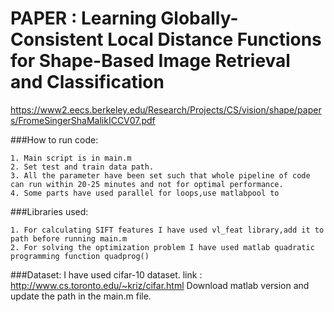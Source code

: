 PAPER : Learning Globally-Consistent Local Distance Functions for Shape-Based Image Retrieval and Classification
================================================================================================================
https://www2.eecs.berkeley.edu/Research/Projects/CS/vision/shape/papers/FromeSingerShaMalikICCV07.pdf

###How to run code:

	1. Main script is in main.m
	2. Set test and train data path.
	3. All the parameter have been set such that whole pipeline of code can run within 20-25 minutes and not for optimal performance.
	4. Some parts have used parallel for loops,use matlabpool to 
###Libraries used:

	1. For calculating SIFT features I have used vl_feat library,add it to path before running main.m
	2. For solving the optimization problem I have used matlab quadratic programming function quadprog()
	

###Dataset:
	I have used cifar-10 dataset.
	link : http://www.cs.toronto.edu/~kriz/cifar.html
	Download matlab version and update the path in the main.m file.
	
